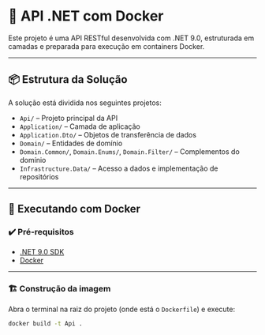 ﻿# 🧩 API .NET com Docker

Este projeto é uma API RESTful desenvolvida com .NET 9.0, estruturada em camadas e preparada para execução em containers Docker.

---

## 📦 Estrutura da Solução

A solução está dividida nos seguintes projetos:

- `Api/` – Projeto principal da API
- `Application/` – Camada de aplicação
- `Application.Dto/` – Objetos de transferência de dados
- `Domain/` – Entidades de domínio
- `Domain.Common/`, `Domain.Enums/`, `Domain.Filter/` – Complementos do domínio
- `Infrastructure.Data/` – Acesso a dados e implementação de repositórios

---

## 🚀 Executando com Docker

### ✔️ Pré-requisitos

- [.NET 9.0 SDK](https://dotnet.microsoft.com/download/dotnet/9.0)
- [Docker](https://www.docker.com/)

---

### 🏗️ Construção da imagem

Abra o terminal na raiz do projeto (onde está o `Dockerfile`) e execute:

```bash
docker build -t Api .
